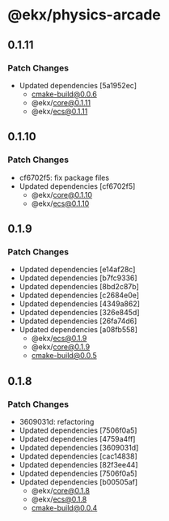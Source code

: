 # @ekx/physics-arcade

## 0.1.11

### Patch Changes

- Updated dependencies [5a1952ec]
  - cmake-build@0.0.6
  - @ekx/core@0.1.11
  - @ekx/ecs@0.1.11

## 0.1.10

### Patch Changes

- cf6702f5: fix package files
- Updated dependencies [cf6702f5]
  - @ekx/core@0.1.10
  - @ekx/ecs@0.1.10

## 0.1.9

### Patch Changes

- Updated dependencies [e14af28c]
- Updated dependencies [b7fc9336]
- Updated dependencies [8bd2c87b]
- Updated dependencies [c2684e0e]
- Updated dependencies [4349a862]
- Updated dependencies [326e845d]
- Updated dependencies [26fa74d6]
- Updated dependencies [a08fb558]
  - @ekx/ecs@0.1.9
  - @ekx/core@0.1.9
  - cmake-build@0.0.5

## 0.1.8

### Patch Changes

- 3609031d: refactoring
- Updated dependencies [7506f0a5]
- Updated dependencies [4759a4ff]
- Updated dependencies [3609031d]
- Updated dependencies [cac14838]
- Updated dependencies [82f3ee44]
- Updated dependencies [7506f0a5]
- Updated dependencies [b00505af]
  - @ekx/core@0.1.8
  - @ekx/ecs@0.1.8
  - cmake-build@0.0.4
